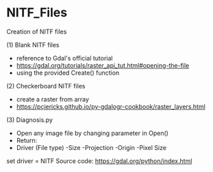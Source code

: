 # NITF_Files
Creation of NITF files 

(1) Blank NITF files 
- reference to Gdal's official tutorial 
- https://gdal.org/tutorials/raster_api_tut.html#opening-the-file
- using the provided Create() function 

(2) Checkerboard NITF files 
- create a raster from array 
- https://pcjericks.github.io/py-gdalogr-cookbook/raster_layers.html

(3) Diagnosis.py 
- Open any image file by changing parameter in Open() 
- Return:
- Driver (File type)
-Size 
-Projection
-Origin 
-Pixel Size 
 
set driver = NITF 
Source code: https://gdal.org/python/index.html



